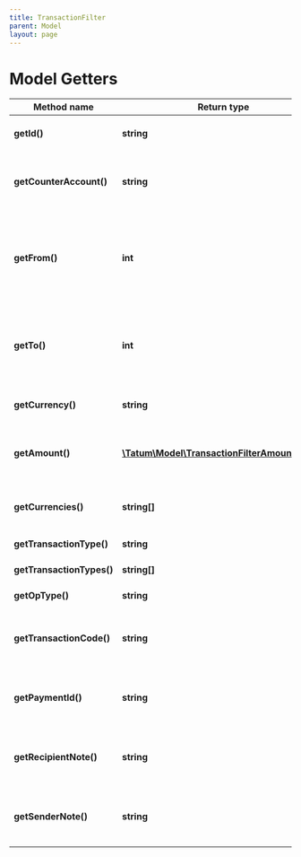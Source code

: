 ```yaml
---
title: TransactionFilter
parent: Model
layout: page
---
```


# Model Getters

Method name | Return type | Description | Notes
------------ | ------------- | ------------- | -------------
**getId()** | **string** | Account ID - source of transaction(s). |
**getCounterAccount()** | **string** | Counter account - transaction(s) destination account. | [optional]
**getFrom()** | **int** | Starting date to search for transactions from in UTC millis. If not present, search all history. | [optional]
**getTo()** | **int** | Date until to search for transactions in UTC millis. If not present, search up till now. | [optional]
**getCurrency()** | **string** | Currency of the transactions. | [optional]
**getAmount()** | [**\Tatum\Model\TransactionFilterAmountInner[]**](../TransactionFilterAmountInner) | Amount of the transaction. AND is used between filter options. | [optional]
**getCurrencies()** | **string[]** | List of currencies of the transactions. | [optional]
**getTransactionType()** | **string** | Type of payment | [optional]
**getTransactionTypes()** | **string[]** | Types of payment | [optional]
**getOpType()** | **string** | Type of operation | [optional]
**getTransactionCode()** | **string** | For bookkeeping to distinct transaction purpose. | [optional]
**getPaymentId()** | **string** | Payment ID defined in payment order by sender. | [optional]
**getRecipientNote()** | **string** | Recipient note defined in payment order by sender. | [optional]
**getSenderNote()** | **string** | Sender note defined in payment order by sender. | [optional]

